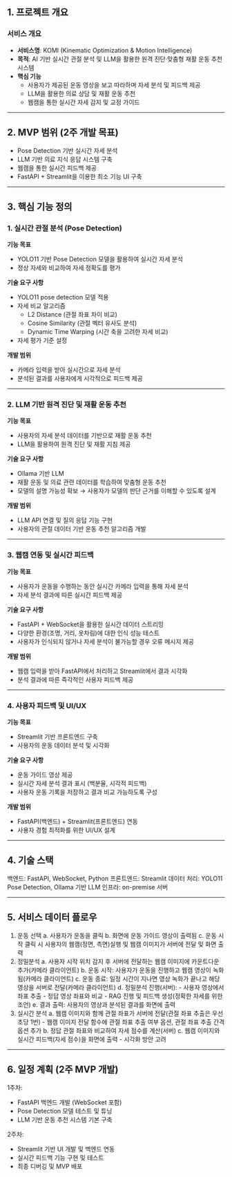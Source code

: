 ## 1. 프로젝트 개요

### 서비스 개요

- **서비스명**: KOMI (Kinematic Optimization & Motion Intelligence)
- **목적**: AI 기반 실시간 관절 분석 및 LLM을 활용한 원격 진단·맞춤형 재활 운동 추천 시스템
- **핵심 기능**
    - 사용자가 제공된 운동 영상을 보고 따라하며 자세 분석 및 피드백 제공
    - LLM을 활용한 의료 상담 및 재활 운동 추천
    - 웹캠을 통한 실시간 자세 감지 및 교정 가이드

---

## 2. MVP 범위 (2주 개발 목표)

- Pose Detection 기반 실시간 자세 분석
- LLM 기반 의료 지식 응답 시스템 구축
- 웹캠을 통한 실시간 피드백 제공
- FastAPI + Streamlit을 이용한 최소 기능 UI 구축

---

## 3. 핵심 기능 정의

### 1. 실시간 관절 분석 (Pose Detection)

**기능 목표**
- YOLO11 기반 Pose Detection 모델을 활용하여 실시간 자세 분석
- 정상 자세와 비교하여 자세 정확도를 평가

**기술 요구 사항**
- YOLO11 pose detection 모델 적용
- 자세 비교 알고리즘
    - L2 Distance (관절 좌표 차이 비교)
    - Cosine Similarity (관절 벡터 유사도 분석)
    - Dynamic Time Warping (시간 축을 고려한 자세 비교)
- 자세 평가 기준 설정

**개발 범위**
- 카메라 입력을 받아 실시간으로 자세 분석
- 분석된 결과를 사용자에게 시각적으로 피드백 제공

---

### 2. LLM 기반 원격 진단 및 재활 운동 추천

**기능 목표**
- 사용자의 자세 분석 데이터를 기반으로 재활 운동 추천
- LLM을 활용하여 원격 진단 및 재활 지침 제공

**기술 요구 사항**
- Ollama 기반 LLM
- 재활 운동 및 의료 관련 데이터를 학습하여 맞춤형 운동 추천
- 모델의 설명 가능성 확보 → 사용자가 모델의 판단 근거를 이해할 수 있도록 설계

**개발 범위**
- LLM API 연결 및 질의 응답 기능 구현
- 사용자의 관절 데이터 기반 운동 추천 알고리즘 개발

---

### 3. 웹캠 연동 및 실시간 피드백

**기능 목표**
- 사용자가 운동을 수행하는 동안 실시간 카메라 입력을 통해 자세 분석
- 자세 분석 결과에 따른 실시간 피드백 제공

**기술 요구 사항**
- FastAPI + WebSocket을 활용한 실시간 데이터 스트리밍
- 다양한 환경(조명, 거리, 옷차림)에 대한 인식 성능 테스트
- 사용자가 인식되지 않거나 자세 분석이 불가능할 경우 오류 메시지 제공

**개발 범위**
- 웹캠 입력을 받아 FastAPI에서 처리하고 Streamlit에서 결과 시각화
- 분석 결과에 따른 즉각적인 사용자 피드백 제공

---

### 4. 사용자 피드백 및 UI/UX

**기능 목표**
- Streamlit 기반 프론트엔드 구축
- 사용자의 운동 데이터 분석 및 시각화

**기술 요구 사항**
- 운동 가이드 영상 제공
- 실시간 자세 분석 결과 표시 (백분율, 시각적 피드백)
- 사용자 운동 기록을 저장하고 결과 비교 가능하도록 구성

**개발 범위**
- FastAPI(백엔드) + Streamlit(프론트엔드) 연동
- 사용자 경험 최적화를 위한 UI/UX 설계

---

## 4. 기술 스택

백엔드: FastAPI, WebSocket, Python
프론트엔드: Streamlit
데이터 처리: YOLO11 Pose Detection, Ollama 기반 LLM
인프라: on-premise 서버

---

## 5. 서비스 데이터 플로우

1. 운동 선택
    a. 사용자가 운동을 클릭
    b. 화면에 운동 가이드 영상이 출력됨
    c. 운동 시작 클릭 시 사용자의 웹캠(정면, 측면)실행 및 웹캠 이미지가 서버에 전달 및 화면 출력
2. 정밀분석
    a. 사용자 시작 위치 감지 후 서버에 전달하는 웹캠 이미지에 카운트다운 추가(카메라 클라이언트)
    b. 운동 시작: 사용자가 운동을 진행하고 웹캠 영상이 녹화됨(카메라 클라이언트)
    c. 운동 종료: 일정 시간이 지나면 영상 녹화가 끝나고 해당 영상을 서버로 전달(카메라 클라이언트)
    d. 정밀분석 진행(서버): 
        - 사용자 영상에서 좌표 추출
        - 정답 영상 좌표와 비교
        - RAG 진행 및 피드백 생성(정확한 자세를 위한 조언)
    e. 결과 출력: 사용자의 영상과 분석된 결과를 화면에 출력
3. 실시간 분석
    a. 웹캠 이미지와 함께 관절 좌표가 서버에 전달(관절 좌표 추출은 우선 초당 1번)
        - 웹캠 이미지 전달 함수에 관절 좌표 추출 여부 옵션, 관절 좌표 추출 간격 옵션 추가
    b. 정답 관절 좌표와 비교하여 자세 점수를 계산(서버)
    c. 웹캠 이미지와 실시간 피드백(자세 점수)을 화면에 출력
        - 시각화 방안 고려

---

## 6. 일정 계획 (2주 MVP 개발)

1주차:
- FastAPI 백엔드 개발 (WebSocket 포함)
- Pose Detection 모델 테스트 및 튜닝
- LLM 기반 운동 추천 시스템 기본 구축

2주차:
- Streamlit 기반 UI 개발 및 백엔드 연동
- 실시간 피드백 기능 구현 및 테스트
- 최종 디버깅 및 MVP 배포
